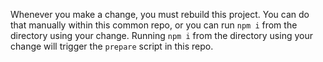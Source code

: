 Whenever you make a change, you must rebuild this project. You can do that manually within this common repo, or you can run `npm i` from the directory using your change. Running `npm i` from the directory using your change will trigger the `prepare` script in this repo.